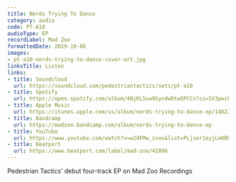 ```yaml
---
title: Nerds Trying To Dance
category: audio
code: PT-A10
audioType: EP
recordLabel: Mad Zoo
formattedDate: 2019-10-06
images:
- pt-a10-nerds-trying-to-dance-cover-art.jpg
linksTitle: Listen
links:
- title: Soundcloud
  url: https://soundcloud.com/pedestriantactics/sets/pt-a10
- title: Spotify
  url: https://open.spotify.com/album/4NjRL5vw9GyndwDtwQPCCn?si=SV3pwiEGTFyBnQiaRHENxQ
- title: Apple Music
  url: https://itunes.apple.com/us/album/nerds-trying-to-dance-ep/1482233839?ls=1&app=music&at=11lEW&ct=v3pq47
- title: Bandcamp
  url: https://madzoo.bandcamp.com/album/nerds-trying-to-dance-ep
- title: YouTube
  url: https://www.youtube.com/watch?v=w24FMw_zvos&list=PLjser1eyjLm0RblHG7SV0BMpnDuCdvpfQ
- title: Beatport
  url: https://www.beatport.com/label/mad-zoo/42896
---
```


Pedestrian Tactics' debut four-track EP on Mad Zoo Recordings